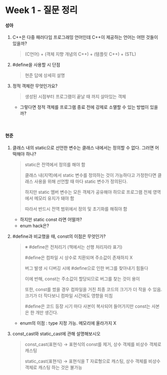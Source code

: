 # Week 1 - 질문 정리

#### 성아

1. C++은 다중 패러다임 프로그래밍 언어인데 C++이 제공하는 언어는 어떤 것들이 있을까?

   > (C언어) + (객체 지향 개념의 C++) + (템플릿 C++) + (STL)

2. #define을 사용할 시 단점

   > 현준 답에 상세히 설명

3. 정적 객체란 무엇인가요?

   > 생성된 시점부터 프로그램이 끝날 때 까지 살아있는 객체

   - 그렇다면 정적 객체를 프로그램 종료 전에 강제로 소멸할 수 있는 방법이 있을까?

<br>

#### 현준

1. 클래스 내의 static으로 선언한 변수는 클래스 내에서는 정의할 수 없다. 그러면 어떡해야 하나?

   >static은 전역에서 정의를 해야 함
   >
   >클래스 내(지역)에서 static 변수를 정의하는 것이 가능하다고 가정한다면 클래스 사용을 위해 선언할 때 마다 static 변수가 정의된다.
   >
   >하지만 static 멤버 변수는 모든 객체가 공유해야 하므로 프로그램 전체 영역에서 메모리 유지가 돼야 함
   >
   >따라서 반드시 전역 범위에서 정의 및 초기화를 해줘야 함

   - 하지만 static const 라면 어떨까?
   - enum hack은?

2. #define과 비교했을 때, const의 이점은 무엇인가?

   > ※ #define은 전처리기 (책에서는 선행 처리자라 표기)
   >
   > #define은 컴파일 시 상수로 치환되며 주소값이 존재하지 X
   >
   > 버그 발생 시 디버깅 시에 #define으로 인한 버그를 찾아내기 힘들다
   >
   > 이에 반해, const는 주소값이 할당되므로 버그를 찾는 것이 용이
   > 
   >
   >
   > 또한,  const를 썼을 경우 컴파일을 거친 최종 코드의 크기가 더 작을 수 있음. 크기가 더 작다보니 컴파일 시간에도 영향을 미침
   >
   > #define은 코드 등장 시기 마다 사본이 복사되어 들어가지만 const는 사본은 한 개만 생긴다.

   - enum의 이점 : type 지정 가능. 메모리에 올라가지 X

3. const_cast<T>와 static_cast<T>에 관해 설명해보시오

   > const_cast<T>(표현식) -> 표현식의 const를 제거, 상수 객체를 비상수 객체로 캐스팅
   >
   > static_cast<T>(표현식) -> 표현식을 T 자료형으로 캐스팅, 상수 객체를 비상수 객체로 캐스팅 하는 것은 불가능


